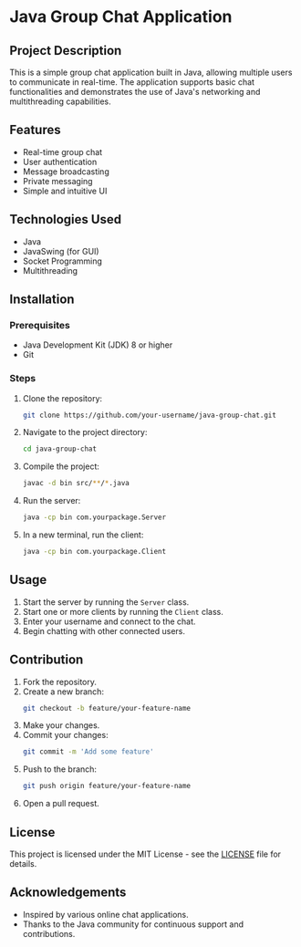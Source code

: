 # Java Group Chat Application

## Project Description
This is a simple group chat application built in Java, allowing multiple users to communicate in real-time. The application supports basic chat functionalities and demonstrates the use of Java's networking and multithreading capabilities.

## Features
- Real-time group chat
- User authentication
- Message broadcasting
- Private messaging
- Simple and intuitive UI

## Technologies Used
- Java
- JavaSwing (for GUI)
- Socket Programming
- Multithreading

## Installation

### Prerequisites
- Java Development Kit (JDK) 8 or higher
- Git

### Steps
1. Clone the repository:
    ```sh
    git clone https://github.com/your-username/java-group-chat.git
    ```
2. Navigate to the project directory:
    ```sh
    cd java-group-chat
    ```
3. Compile the project:
    ```sh
    javac -d bin src/**/*.java
    ```
4. Run the server:
    ```sh
    java -cp bin com.yourpackage.Server
    ```
5. In a new terminal, run the client:
    ```sh
    java -cp bin com.yourpackage.Client
    ```

## Usage
1. Start the server by running the `Server` class.
2. Start one or more clients by running the `Client` class.
3. Enter your username and connect to the chat.
4. Begin chatting with other connected users.

## Contribution
1. Fork the repository.
2. Create a new branch:
    ```sh
    git checkout -b feature/your-feature-name
    ```
3. Make your changes.
4. Commit your changes:
    ```sh
    git commit -m 'Add some feature'
    ```
5. Push to the branch:
    ```sh
    git push origin feature/your-feature-name
    ```
6. Open a pull request.

## License
This project is licensed under the MIT License - see the [LICENSE](LICENSE) file for details.

## Acknowledgements
- Inspired by various online chat applications.
- Thanks to the Java community for continuous support and contributions.

